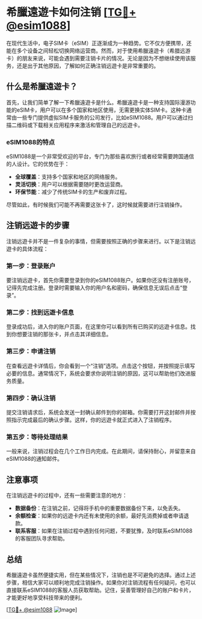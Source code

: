 # 希臘遠遊卡如何注销 [[TG💪+ @esim1088](https://t.me/s/esim1088)]

在现代生活中，电子SIM卡（eSIM）正逐渐成为一种趋势。它不仅方便携带，还能在多个设备之间轻松切换网络运营商。然而，对于使用希臘遠遊卡（希腊远游卡）的朋友来说，可能会遇到需要注销卡片的情况。无论是因为不想继续使用该服务，还是出于其他原因，了解如何正确注销远遊卡是非常重要的。

## 什么是希臘遠遊卡？

首先，让我们简单了解一下希臘遠遊卡是什么。希臘遠遊卡是一种支持国际漫游功能的eSIM卡，用户可以在多个国家和地区使用，无需更换实体SIM卡。这种卡通常由一些专门提供虚拟SIM卡服务的公司发行，比如eSIM1088。用户可以通过扫描二维码或下载相关应用程序来激活和管理自己的远遊卡。

### eSIM1088的特点

eSIM1088是一个非常受欢迎的平台，专门为那些喜欢旅行或者经常需要跨国通信的人设计。它的优势在于：

- **全球覆盖**：支持多个国家和地区的网络服务。
- **灵活切换**：用户可以根据需要随时更改运营商。
- **环保节能**：减少了传统SIM卡的生产和废弃过程。

尽管如此，有时候我们可能不再需要这张卡了，这时候就需要进行注销操作。

## 注销远遊卡的步骤

注销远遊卡并不是一件复杂的事情，但需要按照正确的步骤来进行。以下是注销远遊卡的具体流程：

### 第一步：登录账户

要注销远遊卡，首先你需要登录到你的eSIM1088账户。如果你还没有注册账号，记得先完成注册。登录时需要输入你的用户名和密码，确保信息无误后点击“登录”。

### 第二步：找到远遊卡信息

登录成功后，进入你的账户页面，在这里你可以看到所有已购买的远遊卡信息。找到你想要注销的那张卡，并点击其详细信息。

### 第三步：申请注销

在查看远遊卡详情后，你会看到一个“注销”选项。点击这个按钮，并按照提示填写必要的信息。通常情况下，系统会要求你说明注销的原因，这可以帮助他们改进服务质量。

### 第四步：确认注销

提交注销请求后，系统会发送一封确认邮件到你的邮箱。你需要打开这封邮件并按照指示完成最后的确认步骤。这样，你的远遊卡就正式进入了注销程序。

### 第五步：等待处理结果

一般来说，注销过程会在几个工作日内完成。在此期间，请保持耐心，并留意来自eSIM1088的通知邮件。

## 注意事项

在注销远遊卡的过程中，还有一些需要注意的地方：

- **数据备份**：在注销之前，记得将手机中的重要数据备份下来，以免丢失。
- **余额检查**：如果你的远遊卡内还有未使用的余额，最好先消费掉或者申请退款。
- **联系客服**：如果在注销过程中遇到任何问题，不要犹豫，及时联系eSIM1088的客服团队寻求帮助。

## 总结

希臘遠遊卡虽然便捷实用，但在某些情况下，注销也是不可避免的选择。通过上述步骤，相信大家可以顺利地完成注销操作。如果你对注销流程有任何疑问，也可以直接联系eSIM1088的客服人员获取帮助。记住，妥善管理好自己的账户和卡片，才能更好地享受科技带来的便利。

[[TG💪+ @esim1088](https://t.me/s/esim1088) ![Image](https://i.postimg.cc/4NQfJmqS/Snipaste-2025-05-13-00-14-12.png)]
